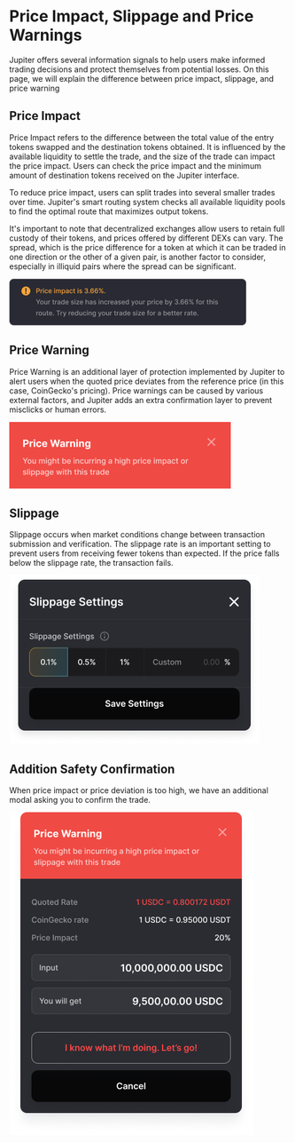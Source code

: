 # Price Impact, Slippage and Price Warnings

Jupiter offers several information signals to help users make informed trading decisions and protect themselves from potential losses. On this page, we will explain the difference between price impact, slippage, and price warning

## Price Impact

Price Impact refers to the difference between the total value of the entry tokens swapped and the destination tokens obtained. It is influenced by the available liquidity to settle the trade, and the size of the trade can impact the price impact. Users can check the price impact and the minimum amount of destination tokens received on the Jupiter interface.

To reduce price impact, users can split trades into several smaller trades over time. Jupiter's smart routing system checks all available liquidity pools to find the optimal route that maximizes output tokens.

It's important to note that decentralized exchanges allow users to retain full custody of their tokens, and prices offered by different DEXs can vary. The spread, which is the price difference for a token at which it can be traded in one direction or the other of a given pair, is another factor to consider, especially in illiquid pairs where the spread can be significant.

![Price Impact](./price-impact.png)

## Price Warning

Price Warning is an additional layer of protection implemented by Jupiter to alert users when the quoted price deviates from the reference price (in this case, CoinGecko's pricing). Price warnings can be caused by various external factors, and Jupiter adds an extra confirmation layer to prevent misclicks or human errors.

![Price Warning](./price-warning.png)

## Slippage

Slippage occurs when market conditions change between transaction submission and verification. The slippage rate is an important setting to prevent users from receiving fewer tokens than expected. If the price falls below the slippage rate, the transaction fails.

![Slippage](./slippage-setting.png)

## Addition Safety Confirmation

When price impact or price deviation is too high, we have an additional modal asking you to confirm the trade.

![Safety Modal](./safety-modal.png)
